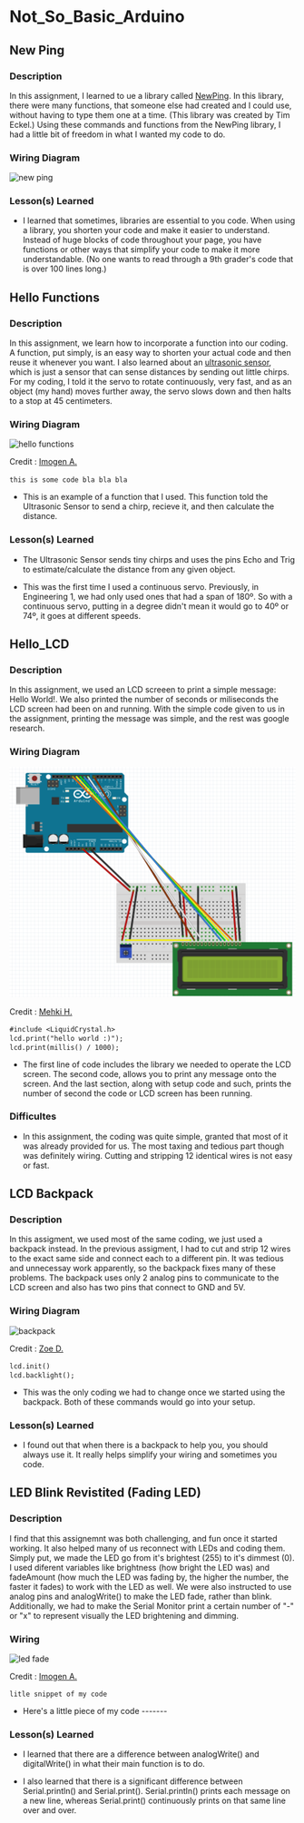 # Not_So_Basic_Arduino

## New Ping
### Description
In this assignment, I learned to ue a library called [NewPing](https://playground.arduino.cc/Code/NewPing/). In this library, there were many functions, that someone else had created and I could use, without having to type them one at a time. (This library was created by Tim Eckel.) Using these commands and functions from the NewPing library, I had a little bit of freedom in what I wanted my code to do.

### Wiring Diagram
![new ping]()

### Lesson(s) Learned
- I learned that sometimes, libraries are essential to you code. When using a library, you shorten your code and make it easier to understand. Instead of huge blocks of code throughout your page, you have functions or other ways that simplify your code to make it more understandable. (No one wants to read through a 9th grader's code that is over 100 lines long.)

## Hello Functions
### Description
In this assignment, we learn how to incorporate a function into our coding. A function, put simply, is an easy way to shorten your actual code and then reuse it whenever you want. I also learned about an [ultrasonic sensor](https://howtomechatronics.com/tutorials/arduino/ultrasonic-sensor-hc-sr04/), which is just a sensor that can sense distances by sending out little chirps. For my coding, I told it the servo to rotate continuously, very fast, and as an object (my hand) moves further away, the servo slows down and then halts to a stop at 45 centimeters.

### Wiring Diagram
![hello functions](http://wiki.chssigma.com/images/thumb/5/50/Ultrasonic_Sensor_with_Servo.PNG/600px-Ultrasonic_Sensor_with_Servo.PNG)

Credit : [Imogen A.](http://wiki.chssigma.com/index.php?title=Imogen%27s_Engineering_2_Notebook#Hello_Functions) 

`this is some code bla bla bla`

- This is an example of a function that I used. This function told the Ultrasonic Sensor to send a chirp, recieve it, and then calculate the distance.


### Lesson(s) Learned
- The Ultrasonic Sensor sends tiny chirps and uses the pins Echo and Trig to estimate/calculate the distance from any given object. 

- This was the first time I used a continuous servo. Previously, in Engineering 1, we had only used ones that had a span of 180º. So with a continuous servo, putting in a degree didn't mean it would go to 40º or 74º, it goes at different speeds.

## Hello_LCD
### Description
In this assignment, we used an LCD screeen to print a simple message: Hello World!. We also printed the number of seconds or miliseconds the LCD screen had been on and running. With the simple code given to us in the assignment, printing the message was simple, and the rest was google research.

### Wiring Diagram
![alt text](https://raw.githubusercontent.com/adent11/Intermediate-Arduino/master/FritzingDiagrams/Hello_LCDScreenshot.PNG)

Credit : [Mehki H.](https://github.com/mhernan80/Engineering_2.1)

```
#include <LiquidCrystal.h>
lcd.print("hello world :)"); 
lcd.print(millis() / 1000);
```
- The first line of code includes the library we needed to operate the LCD screen. The second code, allows you to print any message onto the screen. And the last section, along with setup code and such, prints the number of second the code or LCD screen has been running.

### Difficultes
- In this assignment, the coding was quite simple, granted that most of it was already provided for us. The most taxing and tedious part though was definitely wiring. Cutting and stripping 12 identical wires is not easy or fast.

## LCD Backpack
### Description
In this assigment, we used most of the same coding, we just used a backpack instead. In the previous assigment, I had to cut and strip 12 wires to the exact same side and connect each to a different pin. It was tedious and unnecessay work apparently, so the backpack fixes many of these problems. The backpack uses only 2 analog pins to communicate to the LCD screen and also has two pins that connect to GND and 5V.

### Wiring Diagram
![backpack](http://wiki.chssigma.com/images/thumb/1/16/Lcd_backpack.png/600px-Lcd_backpack.png)

Credit : [Zoe D.](http://wiki.chssigma.com/index.php?title=Zoe%27s_Engineering_Notebook#LCD_Backpack)

```
lcd.init()
lcd.backlight();
```
- This was the only coding we had to change once we started using the backpack. Both of these commands would go into your setup.

### Lesson(s) Learned
- I found out that when there is a backpack to help you, you should always use it. It really helps simplify your wiring and sometimes you code.

## LED Blink Revistited (Fading LED) 
### Description
I find that this assignemnt was both challenging, and fun once it started working. It also helped many of us reconnect with LEDs and coding them. Simply put, we made the LED go from it's brightest (255) to it's dimmest (0). I used diferent variables like brightness (how bright the LED was) and fadeAmount (how much the LED was fading by, the higher the number, the faster it fades) to work with the LED as well. We were also instructed to use analog pins and analogWrite() to make the LED fade, rather than blink. Additionally, we had to make the Serial Monitor print a certain number of "-" or "x" to represent visually the LED brightening and  dimming. 

### Wiring
![led fade](http://wiki.chssigma.com/images/e/e8/Fritzing_LED_fade.PNG)

Credit : [Imogen A.](http://wiki.chssigma.com/index.php?title=Imogen%27s_Engineering_2_Notebook#LED_Blink_Revisited_and_Hello_Serial_Monitor)

```
litle snippet of my code
```
- Here's a little piece of my code -------

### Lesson(s) Learned
- I learned that there are a difference between analogWrite() and digitalWrite() in what their main function is to do.

- I also learned that there is a significant difference between Serial.println() and Serial.print(). Serial.println() prints each message on a new line, whereas Serial.print() continuously prints on that same line over and over.

